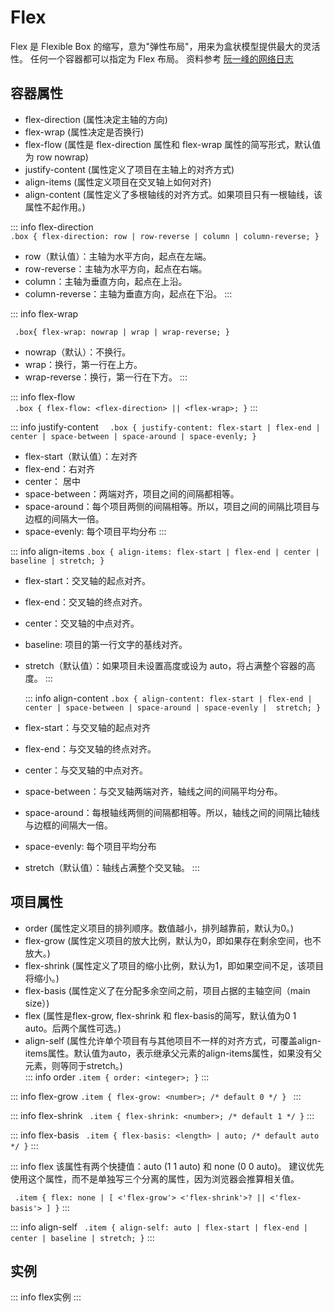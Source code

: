 # Flex

Flex 是 Flexible Box 的缩写，意为"弹性布局"，用来为盒状模型提供最大的灵活性。
任何一个容器都可以指定为 Flex 布局。 资料参考 [阮一峰的网络日志 ](https://www.ruanyifeng.com/blog/2015/07/flex-grammar.html)

## 容器属性

- flex-direction (属性决定主轴的方向)
- flex-wrap (属性决定是否换行)
- flex-flow (属性是 flex-direction 属性和 flex-wrap 属性的简写形式，默认值为 row nowrap)
- justify-content (属性定义了项目在主轴上的对齐方式)
- align-items (属性定义项目在交叉轴上如何对齐)
- align-content (属性定义了多根轴线的对齐方式。如果项目只有一根轴线，该属性不起作用。)

::: info flex-direction  
`.box {
  flex-direction: row | row-reverse | column | column-reverse;
}`

- row（默认值）：主轴为水平方向，起点在左端。
- row-reverse：主轴为水平方向，起点在右端。
- column：主轴为垂直方向，起点在上沿。
- column-reverse：主轴为垂直方向，起点在下沿。
  :::

::: info flex-wrap

`
.box{
  flex-wrap: nowrap | wrap | wrap-reverse;
}`

- nowrap（默认）：不换行。
- wrap：换行，第一行在上方。
- wrap-reverse：换行，第一行在下方。
  :::

::: info flex-flow  
`
.box {
  flex-flow: <flex-direction> || <flex-wrap>;
}`
:::

::: info justify-content
` 
.box {
  justify-content: flex-start | flex-end | center | space-between | space-around | space-evenly;
}`

- flex-start（默认值）：左对齐
- flex-end：右对齐
- center： 居中
- space-between：两端对齐，项目之间的间隔都相等。
- space-around：每个项目两侧的间隔相等。所以，项目之间的间隔比项目与边框的间隔大一倍。
- space-evenly: 每个项目平均分布
  :::

::: info align-items
`
  .box {
  align-items: flex-start | flex-end | center | baseline | stretch;
}
 `

- flex-start：交叉轴的起点对齐。
- flex-end：交叉轴的终点对齐。
- center：交叉轴的中点对齐。
- baseline: 项目的第一行文字的基线对齐。
- stretch（默认值）：如果项目未设置高度或设为 auto，将占满整个容器的高度。
  :::

  ::: info align-content
  `
    .box {
  align-content: flex-start | flex-end | center | space-between | space-around | space-evenly |  stretch;
}
   `
- flex-start：与交叉轴的起点对齐
- flex-end：与交叉轴的终点对齐。
- center：与交叉轴的中点对齐。
- space-between：与交叉轴两端对齐，轴线之间的间隔平均分布。
- space-around：每根轴线两侧的间隔都相等。所以，轴线之间的间隔比轴线与边框的间隔大一倍。
- space-evenly: 每个项目平均分布
- stretch（默认值）：轴线占满整个交叉轴。
  :::
## 项目属性
- order (属性定义项目的排列顺序。数值越小，排列越靠前，默认为0。)
- flex-grow (属性定义项目的放大比例，默认为0，即如果存在剩余空间，也不放大。)
- flex-shrink (属性定义了项目的缩小比例，默认为1，即如果空间不足，该项目将缩小。)
- flex-basis (属性定义了在分配多余空间之前，项目占据的主轴空间（main size）)
- flex (属性是flex-grow, flex-shrink 和 flex-basis的简写，默认值为0 1 auto。后两个属性可选。)
- align-self (属性允许单个项目有与其他项目不一样的对齐方式，可覆盖align-items属性。默认值为auto，表示继承父元素的align-items属性，如果没有父元素，则等同于stretch。)  
::: info  order
  ` .item {
  order: <integer>;
} `
:::

::: info flex-grow 
  `.item {
  flex-grow: <number>; /* default 0 */
} `
:::

::: info flex-shrink 
` 
.item {
  flex-shrink: <number>; /* default 1 */
}
`
:::

::: info  flex-basis 
  ` .item {
  flex-basis: <length> | auto; /* default auto */
}`
:::


::: info flex 
该属性有两个快捷值：auto (1 1 auto) 和 none (0 0 auto)。
建议优先使用这个属性，而不是单独写三个分离的属性，因为浏览器会推算相关值。  

` .item {
  flex: none | [ <'flex-grow'> <'flex-shrink'>? || <'flex-basis'> ]
}`
:::

::: info align-self 
` .item {
  align-self: auto | flex-start | flex-end | center | baseline | stretch;
}`
:::

## 实例
<script setup>
  import Flex from './components/flex.vue'
</script>  
::: info flex实例
<flex></flex>
:::